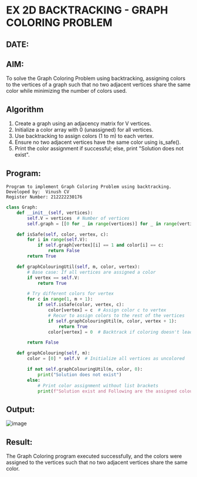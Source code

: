 # EX 2D BACKTRACKING - GRAPH COLORING PROBLEM
## DATE:
## AIM:
To solve the Graph Coloring Problem using backtracking, assigning colors to the vertices of a graph such that no two adjacent vertices share the same color while minimizing the number of colors used.



## Algorithm
1. Create a graph using an adjacency matrix for V vertices.
2. Initialize a color array with 0 (unassigned) for all vertices.
3. Use backtracking to assign colors (1 to m) to each vertex.
4. Ensure no two adjacent vertices have the same color using is_safe().
5. Print the color assignment if successful; else, print "Solution does not exist".

## Program:
```
Program to implement Graph Coloring Problem using backtracking.
Developed by:  Vinush CV
Register Number: 212222230176
```
```python
class Graph:
    def __init__(self, vertices):
        self.V = vertices  # Number of vertices
        self.graph = [[0 for _ in range(vertices)] for _ in range(vertices)]  # Adjacency matrix

    def isSafe(self, color, vertex, c):
        for i in range(self.V):
            if self.graph[vertex][i] == 1 and color[i] == c:
                return False
        return True

    def graphColouringUtil(self, m, color, vertex):
        # Base case: If all vertices are assigned a color
        if vertex == self.V:
            return True

        # Try different colors for vertex
        for c in range(1, m + 1):
            if self.isSafe(color, vertex, c):
                color[vertex] = c  # Assign color c to vertex
                # Recur to assign colors to the rest of the vertices
                if self.graphColouringUtil(m, color, vertex + 1):
                    return True
                color[vertex] = 0  # Backtrack if coloring doesn't lead to a solution

        return False

    def graphColouring(self, m):
        color = [0] * self.V  # Initialize all vertices as uncolored

        if not self.graphColouringUtil(m, color, 0):
            print("Solution does not exist")
        else:
            # Print color assignment without list brackets
            print(f"Solution exist and Following are the assigned colours:\n{' '.join(map(str, color))}")

```

## Output:

![image](https://github.com/user-attachments/assets/56e5a09f-fd10-4ea8-bbf9-f659d2fa111b)


## Result:
The Graph Coloring program executed successfully, and the colors were assigned to the vertices such that no two adjacent vertices share the same color.
